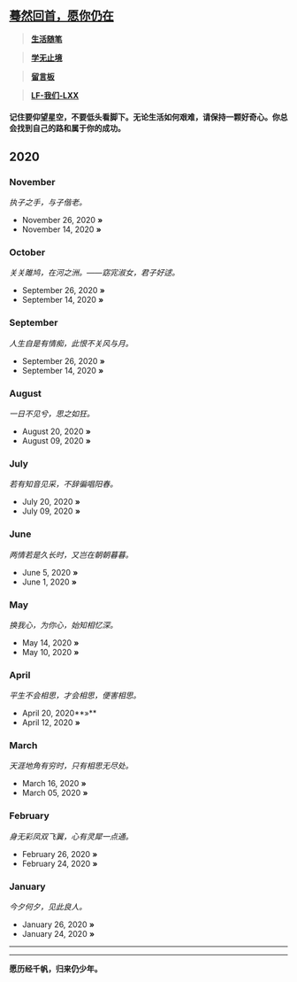 ## [蓦然回首，愿你仍在]()

> **[生活随笔]()**

> **[学无止境]()**

> **[留言板]()**

>**[LF-我们-LXX]()**



#### 记住要仰望星空，不要低头看脚下。无论生活如何艰难，请保持一颗好奇心。你总会找到自己的路和属于你的成功。
## 2020

### November
*执子之手，与子偕老。*

* November 26, 2020 **»** 
* November 14, 2020 **»** 

### October
*关关雎鸠，在河之洲。——窈宨淑女，君子好逑。*
* September 26, 2020 **»** 
* September 14, 2020 **»** 

### September
*人生自是有情痴，此恨不关风与月。* 
* September 26, 2020 **»** 
* September 14, 2020 **»** 

### August
*一日不见兮，思之如狂。*
* August 20, 2020 **»** 
* August 09, 2020 **»**

### July
*若有知音见采，不辞徧唱阳春。*
* July 20, 2020 **»** 
* July 09, 2020 **»**

### June
*两情若是久长时，又岂在朝朝暮暮。*
* June 5, 2020 **»** 
* June 1, 2020 **»**


### May
*换我心，为你心，始知相忆深。*
* May 14, 2020 **»**
* May 10, 2020 **»** 


### April
*平生不会相思，才会相思，便害相思。*

* April 20, 2020**»** 
* April 12, 2020 **»** 

### March
*天涯地角有穷时，只有相思无尽处。*

* March 16, 2020 **»** 
* March 05, 2020 **»** 

### February 
*身无彩凤双飞翼，心有灵犀一点通。*

* February 26, 2020 **»**
* February 24, 2020 **»**

### January
*今夕何夕，见此良人。*

* January 26, 2020 **»**
* January 24, 2020 **»**


****
***
**愿历经千帆，归来仍少年。** 
